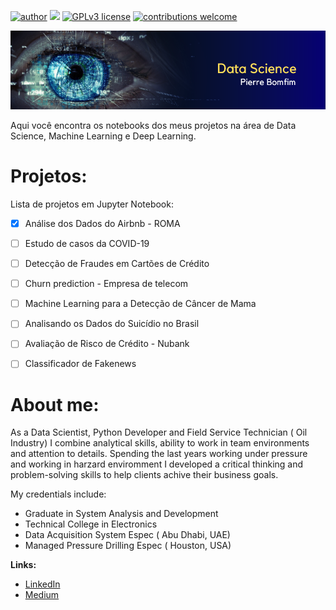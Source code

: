 [![author](https://img.shields.io/badge/author-pierrebomfim-red.svg)](https://www.linkedin.com/in/carlosfab) [![](https://img.shields.io/badge/python-3.7+-blue.svg)](https://www.python.org/downloads/release/python-365/) [![GPLv3 license](https://img.shields.io/badge/License-GPLv3-blue.svg)](http://perso.crans.org/besson/LICENSE.html) [![contributions welcome](https://img.shields.io/badge/contributions-welcome-brightgreen.svg?style=flat)](https://github.com/carlosfab/data_science/issues)

<p align="center">
  <img src="/images/banner.png" >
</p>

Aqui você encontra os notebooks dos meus projetos na área de Data Science, Machine Learning e Deep Learning.

# Projetos:
Lista de projetos em Jupyter Notebook:

- [x] Análise dos Dados do Airbnb - ROMA
- [ ] Estudo de casos da COVID-19
- [ ] Detecção de Fraudes em Cartões de Crédito
- [ ] Churn prediction - Empresa de telecom
- [ ] Machine Learning para a Detecção de Câncer de Mama
- [ ] Analisando os Dados do Suicídio no Brasil
- [ ] Avaliação de Risco de Crédito - Nubank
- [ ] Classificador de Fakenews


# About me:

As a Data Scientist, Python Developer and Field Service Technician ( Oil Industry) I combine analytical skills, ability to work in team environments and attention to details. Spending the last years working under pressure and working in harzard enviromment I developed a critical thinking and problem-solving skills to help clients achive their business goals.

My credentials include:

* Graduate in System Analysis and Development
* Technical College in Electronics
* Data Acquisition System Espec ( Abu Dhabi, UAE)
* Managed Pressure Drilling Espec ( Houston, USA)


**Links:**
* [LinkedIn](https://www.linkedin.com/in/pierrebomfim/)
* [Medium](https://medium.com/@pierrebomfim)
